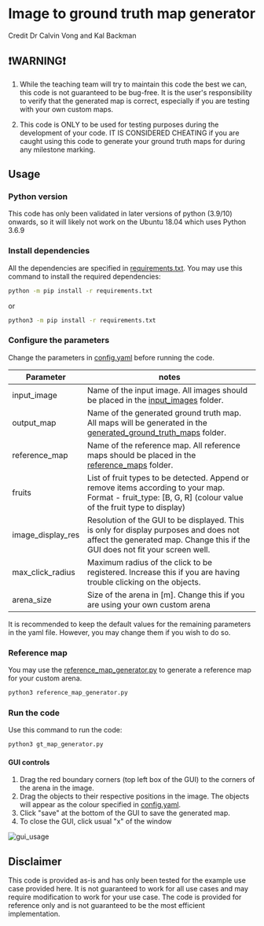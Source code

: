 # Image to ground truth map generator
Credit Dr Calvin Vong and Kal Backman

## ❗WARNING❗
1. While the teaching team will try to maintain this code the best we can, this code is not guaranteed to be bug-free. 
It is the user's responsibility to verify that the generated map is correct, especially if you are testing with your own 
custom maps.

2. This code is ONLY to be used for testing purposes during the development of your code. IT IS CONSIDERED CHEATING if 
you are caught using this code to generate your ground truth maps for during any milestone marking.

## Usage
### Python version
This code has only been validated in later versions of python (3.9/10) onwards, so it will likely not work on the Ubuntu 18.04 which uses Python 3.6.9

### Install dependencies
All the dependencies are specified in [requirements.txt](requirements.txt). You may use this command to install the required dependencies:
```bash
python -m pip install -r requirements.txt
```
or
```bash
python3 -m pip install -r requirements.txt
```

### Configure the parameters
Change the parameters in [config.yaml](config.yaml) before running the code.

| Parameter         | notes                                                                                                                                                                 |
|-------------------|-----------------------------------------------------------------------------------------------------------------------------------------------------------------------|
| input_image       | Name of the input image. All images should be placed in the [input_images](input_images) folder.                                                                      |
| output_map        | Name of the generated ground truth map. All maps will be generated in the [generated_ground_truth_maps](generated_ground_truth_maps) folder.                          |
| reference_map     | Name of the reference map. All reference maps should be placed in the [reference_maps](reference_maps) folder.                                                        |
| fruits            | List of fruit types to be detected. Append or remove items according to your map. Format - fruit_type: [B, G, R] (colour value of the fruit type to display)          |
| image_display_res | Resolution of the GUI to be displayed. This is only for display purposes and does not affect the generated map. Change this if the GUI does not fit your screen well. |
| max_click_radius  | Maximum radius of the click to be registered. Increase this if you are having trouble clicking on the objects.                                                        |
| arena_size        | Size of the arena in [m]. Change this if you are using your own custom arena                                                                                          |

It is recommended to keep the default values for the remaining parameters in the yaml file. However, you may change them if you wish to do so.

### Reference map

You may use the [reference_map_generator.py](reference_map_generator.py) to generate a reference map for your custom arena.

```bash
python3 reference_map_generator.py
```

### Run the code
Use this command to run the code:
```bash
python3 gt_map_generator.py
```

#### GUI controls
1. Drag the red boundary corners (top left box of the GUI) to the corners of the arena in the image.
2. Drag the objects to their respective positions in the image. The objects will appear as the colour specified in [config.yaml](config.yaml).
3. Click "save" at the bottom of the GUI to save the generated map.
4. To close the GUI, click usual "x" of the window

![gui_usage](docs/gui_usage.gif)

## Disclaimer
This code is provided as-is and has only been tested for the example use case provided here. It is not guaranteed to work for all use cases and may require modification to work for your use case. The code is provided for reference only and is not guaranteed to be the most efficient implementation.
